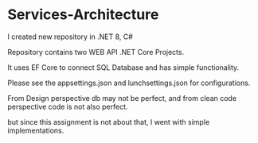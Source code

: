 # Services-Architecture

I created new repository in .NET 8, C#

Repository contains two WEB API .NET Core Projects.

It uses EF Core to connect SQL Database and has simple functionality.

Please see the appsettings.json and lunchsettings.json for configurations.

From Design perspective db may not be perfect, and from clean code perspective code is not also perfect.

but since this assignment is not about that, I went with simple implementations.
